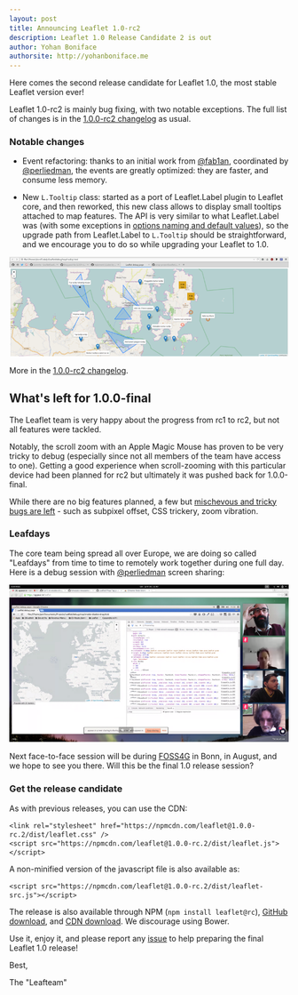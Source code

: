 ```yaml
---
layout: post
title: Announcing Leaflet 1.0-rc2
description: Leaflet 1.0 Release Candidate 2 is out
author: Yohan Boniface
authorsite: http://yohanboniface.me
---
```


Here comes the second release candidate for Leaflet 1.0, the most stable Leaflet version ever!


Leaflet 1.0-rc2 is mainly bug fixing, with two notable exceptions. The full list of changes is in the [1.0.0-rc2 changelog](https://github.com/Leaflet/Leaflet/blob/master/CHANGELOG.md#10-rc2-july-18-2016) as usual.


### Notable changes

* Event refactoring: thanks to an initial work from [@fab1an](https://github.com/fab1an), coordinated by [@perliedman](https://github.com/perliedman), the events are greatly optimized: they are faster, and consume less memory.

* New `L.Tooltip` class: started as a port of Leaflet.Label plugin to Leaflet core, and then reworked, this new class allows to display small tooltips attached to map features. The API is very similar to what Leaflet.Label was (with some exceptions in [options naming and default values](https://github.com/Leaflet/Leaflet.label#upgrade-path-to-ltooltip)), so the upgrade path from Leaflet.Label to `L.Tooltip` should be straightforward, and we encourage you to do so while upgrading your Leaflet to 1.0.

![L.Tooltip](/docs/images/2016-07-18-tooltip.png)

More in the [1.0.0-rc2 changelog](https://github.com/Leaflet/Leaflet/blob/master/CHANGELOG.md#10-rc2-july-18-2016).

## What's left for 1.0.0-final

The Leaflet team is very happy about the progress from rc1 to rc2, but not all features were tackled.

Notably, the scroll zoom with an Apple Magic Mouse has proven to be very tricky to debug (especially since not all members of the team have access to one). Getting a good experience when scroll-zooming with this particular device had been planned for rc2 but ultimately it was pushed back for 1.0.0-final.

While there are no big features planned, a few but [mischevous and tricky bugs are left](https://github.com/Leaflet/Leaflet/milestone/21) - such as subpixel offset, CSS trickery, zoom vibration.

### Leafdays

The core team being spread all over Europe, we are doing so called "Leafdays" from time to time to remotely work together during one full day. Here is a debug session with [@perliedman](https://github.com/perliedman) screen sharing:

![Remote session](/docs/images/2016-07-18-remote-session.png)

Next face-to-face session will be during [FOSS4G](http://2016.foss4g.org/) in Bonn, in August, and we hope to see you there. Will this be the final 1.0 release session?

### Get the release candidate

As with previous releases, you can use the CDN:


    <link rel="stylesheet" href="https://npmcdn.com/leaflet@1.0.0-rc.2/dist/leaflet.css" />
    <script src="https://npmcdn.com/leaflet@1.0.0-rc.2/dist/leaflet.js"></script>

A non-minified version of the javascript file is also available as:

    <script src="https://npmcdn.com/leaflet@1.0.0-rc.2/dist/leaflet-src.js"></script>

The release is also available through NPM (`npm install leaflet@rc`), [GitHub download](https://github.com/Leaflet/Leaflet/archive/v1.0.0-rc.2.zip), and [CDN download](http://cdn.leafletjs.com/leaflet/v1.0.0-rc.2/leaflet.zip). We discourage using Bower.

Use it, enjoy it, and please report any [issue](https://github.com/Leaflet/Leaflet/issues) to help preparing the final Leaflet 1.0 release!


Best,

The "Leafteam"

